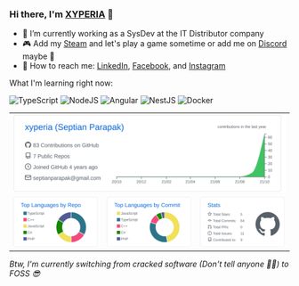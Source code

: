 ### Hi there, I'm [XYPERIA](https://xyperia.github.io) 👋

- 🏢 I’m currently working as a SysDev at the IT Distributor company
- 🎮 Add my [Steam](https://steamcommunity.com/id/xyperia) and let's play a game sometime or add me on [Discord](https://discordapp.com/users/357108041755262989) maybe 🤔
- 🤙 How to reach me: [LinkedIn](https://www.linkedin.com/in/iyantp/), [Facebook](https://www.facebook.com/septian.trii/), and [Instagram](https://www.instagram.com/iyan.tp/)

What I'm learning right now:

![TypeScript](https://img.shields.io/badge/TypeScript-007ACC?style=for-the-badge&logo=typescript&logoColor=white) ![NodeJS](https://img.shields.io/badge/node.js-6DA55F?style=for-the-badge&logo=node.js&logoColor=white) ![Angular](https://img.shields.io/badge/Angular-DD0031?style=for-the-badge&logo=angular&logoColor=white) ![NestJS](https://img.shields.io/badge/nestjs-%23E0234E.svg?style=for-the-badge&logo=nestjs&logoColor=white) ![Docker](https://img.shields.io/badge/docker-%230db7ed.svg?style=for-the-badge&logo=docker&logoColor=white)

<p align="center">
  <table width="100%">
    <tr>
      <td colspan="3" width="100%" style="border: none"> <img width="100%" src="profile-summary-card-output/github/0-profile-details.svg" /> </td>
    </tr>
    <tr>
      <td style="border: none"> <img src="profile-summary-card-output/github/1-repos-per-language.svg" /> </td>
      <td style="border: none"> <img src="profile-summary-card-output/github/2-most-commit-language.svg" /> </td>
      <td style="border: none"> <img src="profile-summary-card-output/github/3-stats.svg" /> </td>
    </tr>
  </table>
</p>

*Btw, I'm currently switching from cracked software (Don't tell anyone 🤫🤐) to FOSS 😎*

